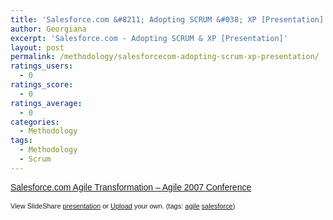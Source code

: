```yaml
---
title: 'Salesforce.com &#8211; Adopting SCRUM &#038; XP [Presentation]'
author: Georgiana
excerpt: 'Salesforce.com - Adopting SCRUM & XP [Presentation]'
layout: post
permalink: /methodology/salesforcecom-adopting-scrum-xp-presentation/
ratings_users:
  - 0
ratings_score:
  - 0
ratings_average:
  - 0
categories:
  - Methodology
tags:
  - Methodology
  - Scrum
---
```

<div id="__ss_102290" style="width: 425px; text-align: left;">
  <a style="font:14px Helvetica,Arial,Sans-serif;display:block;margin:12px 0 3px 0;text-decoration:underline;" title="Salesforce.com Agile Transformation - Agile 2007 Conference" href="http://www.slideshare.net/sgreene/salesforcecom-agile-transformation-agile-2007-conference?type=powerpoint">Salesforce.com Agile Transformation &#8211; Agile 2007 Conference</a></p> 
  
  <div style="font-size: 11px; font-family: tahoma,arial; height: 26px; padding-top: 2px;">
    View SlideShare <a style="text-decoration:underline;" title="View Salesforce.com Agile Transformation - Agile 2007 Conference on SlideShare" href="http://www.slideshare.net/sgreene/salesforcecom-agile-transformation-agile-2007-conference?type=powerpoint">presentation</a> or <a style="text-decoration:underline;" href="http://www.slideshare.net/upload?type=powerpoint">Upload</a> your own. (tags: <a style="text-decoration:underline;" href="http://slideshare.net/tag/agile">agile</a> <a style="text-decoration:underline;" href="http://slideshare.net/tag/salesforce">salesforce</a>)
  </div>
</div>